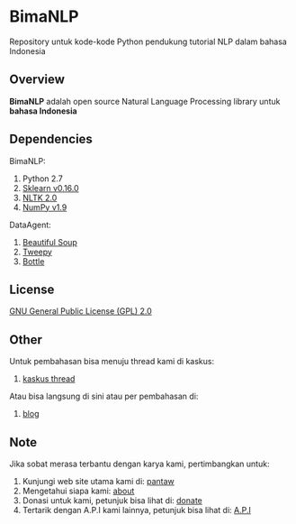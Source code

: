 # BimaNLP
Repository untuk kode-kode Python pendukung tutorial NLP dalam bahasa Indonesia

## Overview
**BimaNLP** adalah open source Natural Language Processing library untuk **bahasa Indonesia**

## Dependencies

BimaNLP:

1. Python 2.7
2. [Sklearn v0.16.0](http://scikit-learn.org/stable/)
3. [NLTK 2.0](http://www.nltk.org/)
4. [NumPy v1.9](http://www.numpy.org/)

DataAgent:

1. [Beautiful Soup](http://www.crummy.com/software/BeautifulSoup/#Download)
2. [Tweepy](http://www.tweepy.org/)
3. [Bottle](http://bottlepy.org/docs/dev/index.html)

## License
[GNU General Public License (GPL) 2.0](http://www.gnu.org/licenses/gpl-2.0.html)

## Other
Untuk pembahasan bisa menuju thread kami di kaskus:

1. [kaskus thread](http://www.kaskus.co.id/thread/55e5434814088d200a8b4567/sharediskusi-mengenai-nlpnatural-language-processing?goto=newpost)


Atau bisa langsung di sini atau per pembahasan di: 

1. [blog](http://blog.pantaw.com)


## Note

Jika sobat merasa terbantu dengan karya kami, pertimbangkan untuk:

1. Kunjungi web site utama kami di: [pantaw](http://pantaw.com)
2. Mengetahui siapa kami: [about](http://pantaw.com/about)
3. Donasi untuk kami, petunjuk bisa lihat di: [donate](http://pantaw.com/donate)
4. Tertarik dengan A.P.I kami lainnya, petunjuk bisa lihat di: [A.P.I](http://pantaw.com/api)
